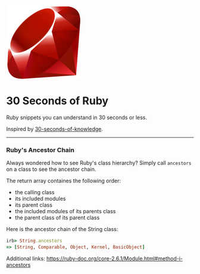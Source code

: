 ![RubyLogo](/ruby_logo.png)

# 30 Seconds of Ruby

Ruby snippets you can understand in 30 seconds or less.

Inspired by [30-seconds-of-knowledge](https://github.com/petrovicstefanrs/30_seconds_of_knowledge/).

<hr></hr> 

### Ruby's Ancestor Chain

Always wondered how to see Ruby's class hierarchy? Simply call `ancestors` on a class to see the ancestor chain.

The return array containes the following order:

* the calling class
* its included modules
* its parent class
* the included modules of its parents class
* the parent class of its parent class

Here is the ancestor chain of the String class:

``` ruby
irb> String.ancestors
=> [String, Comparable, Object, Kernel, BasicObject]
```

Additional links:
https://ruby-doc.org/core-2.6.1/Module.html#method-i-ancestors
